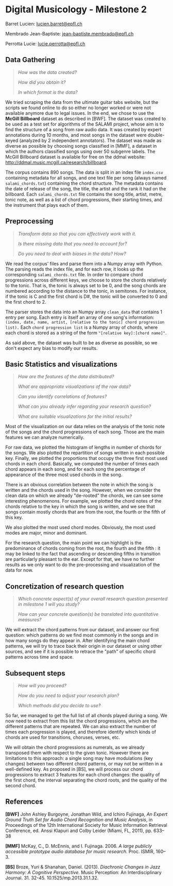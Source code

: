 # Digital Musicology - Milestone 2

Barret Lucien: lucien.barret@epfl.ch

Membrado Jean-Baptiste: jean-baptiste.membrado@epfl.ch

Perrotta Lucie: lucie.perrotta@epfl.ch


## Data Gathering
> *How was the data created?*
> 
> *How did you obtain it?*
> 
> *In which format is the data?*

We tried scraping the data from the ultimate guitar tabs website, but the scripts we found online to do so either no longer worked or were not available anymore due to legal issues. In the end, we chose to use the **McGill Billboard** dataset as described in [BWF]. The dataset was created to be used as a test set for algorithms of the SALAMI project, whose aim is to find the structure of a song from raw audio data. It was created by expert annotations during 10 months, and most songs in the dataset were double-keyed (analyzed by 2 independent annotators). The dataset was made as diverse as possible by choosing songs classified in [MMF], a dataset in which the authors classified songs using over 50 subgenre labels.
The McGill Billboard dataset is available for free on the ddmal website: http://ddmal.music.mcgill.ca/research/billboard.

The corpus contains 890 songs. The data is split in an index file `index.csv` containing metadata for all songs, and one text file per song (always named `salami_chords.txt`) containing the chord structure. The metadata contains the date of release of the song, the title, the artist and the rank it had on the billboard. Each `salami_chords.txt` file contains the song title, artist, metre, tonic note, as well as a list of chord progressions, their starting times, and the instrument that plays each of them.


## Preprocessing
> *Transform data so that you can effectively work with it.*
> 
> *Is there missing data that you need to account for?*
> 
> *Do you need to deal with biases in the data? How?*

We read the corpus' files and parse them into a Numpy array with Python. The parsing reads the index file, and for each row, it looks up the corresponding `salami_chords.txt` file. In order to compare chord progressions across different keys, we choose to store the chords relatively to the tonic. That is, the tonic is always set to be 0, and the song chords are numbered according to the distance to the tonic, in semitones. For instance, if the tonic is C and the first chord is D#, the tonic will be converted to 0 and the first chord to 2.

The parser stores the data into an Numpy array `clean_data` that contains 1 entry per song. Each entry is itself an array of one song's information: `(index, date, name, artist, [relative to the tonic] chord progression list).` Each `chord progression list` is a Numpy array of chords, where each chord is stored as a string of the form `"[relative key]:[chord name]"`.

As said above, the dataset was built to be as diverse as possible, so we don't expect any bias to modify our results.

## Basic Statistics and visualizations
> *How are the features of the data distributed?*
> 
> *What are appropriate visualizations of the raw data?*
> 
> *Can you identify correlations of features?*
> 
> *What can you already infer regarding your research question?*
> 
> *What are suitable visualizations for the initial results?*
 
Most of the visualization on our data relies on the analysis of the tonic note of the songs and the chord progressions of each song. Those are the main features we can analyze numerically.

For raw data, we plotted the histogram of lengths in number of chords for the songs. We also plotted the repartition of songs written in each possible key. Finally, we plotted the proportions that occupy the three first most used chords in each chord. Basically, we computed the number of times each chord appears in each song, and for each song the percentage of appearance of the three most used chords in the song.

There is an obvious correlation between the note in which the song is written and the chords used in the song. However, when we consider the clean data on which we already "de-rooted" the chords, we can see some interesting phenomenons.
For example, we plotted the chord notes of the chords relative to the key in which the song is written, and we see that songs contain mostly chords that are from the root, the fourth or the fifth of this key.

We also plotted the most used chord modes. Obviously, the most used modes are major, minor and dominant.

For the research question, the main point we can highlight is the predominance of chords coming from the root, the fourth and the fifth : it may be linked to the fact that ascending or descending fifths in transition are particularly pleasant to the ear.
Except for that, we have no further results as we only want to do the pre-processing and visualization of the data for now.


## Concretization of research question
> *Which concrete aspect(s) of your overall research question presented in milestone 1 will you study?*
> 
> *How can your concrete question(s) be translated into quantitative measures?*

We will extract the chord patterns from our dataset, and answer our first question: which patterns do we find most commonly in the songs and in how many songs do they appear in.
After identifying the main chord patterns, we will try to trace back their origin in our dataset or using other sources, and see if it is possible to retrace the "path" of specific chord patterns across time and space.


## Subsequent steps
> *How will you proceed?*
> 
> *How do you need to adjust your research plan?*
> 
> *Which methods did you decide to use?*

So far, we managed to get the full list of all chords played during a song. 
We now need to extract from this list the chord progressions, which are the different patterns that are repeated. We can also extract the number of times each progression is played, and therefore identify which kinds of chords are used for transitions, choruses, verses, etc. 

We will obtain the chord progressions as numerals, as we already transposed them with respect to the given tonic. However there are limitations to this approach: a single song may have modulations (key changes) between two different chord patterns, or may not be written in a well-defined key. As proposed in [BS], we will process our chord progressions to extract 3 features for each chord changes: the quality of the first chord, the interval separating the chord roots, and the quality of the second chord.

## References
**[BWF]** John Ashley Burgoyne, Jonathan Wild, and Ichiro Fujinaga, *An Expert Ground Truth Set for Audio Chord Recognition and Music Analysis*, in Proceedings of the 12th International Society for Music Information Retrieval Conference, ed. Anssi Klapuri and Colby Leider (Miami, FL, 2011), pp. 633–38

**[MMF]** McKay, C., D. McEnnis, and I. Fujinaga. 2006. *A large publicly accessible prototype audio database for music research.* Proc. ISMIR, 160–3.

**[BS]** Broze, Yuri & Shanahan, Daniel. (2013). *Diachronic Changes in Jazz Harmony: A Cognitive Perspective.* Music Perception: An Interdisciplinary Journal. 31. 32-45. 10.1525/mp.2013.31.1.32. 
